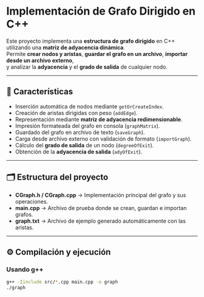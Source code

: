 # Implementación de Grafo Dirigido en C++  

Este proyecto implementa una **estructura de grafo dirigido** en C++ utilizando una **matriz de adyacencia dinámica**.  
Permite **crear nodos y aristas**, **guardar el grafo en un archivo**, **importar desde un archivo externo**,  
y analizar la **adyacencia** y el **grado de salida** de cualquier nodo.

---

## 🚀 Características
- Inserción automática de nodos mediante `getOrCreateIndex`.  
- Creación de aristas dirigidas con peso (`addEdge`).  
- Representación mediante **matriz de adyacencia redimensionable**.  
- Impresión formateada del grafo en consola (`graphMatrix`).  
- Guardado del grafo en archivo de texto (`saveGraph`).  
- Carga desde archivo externo con validación de formato (`importGraph`).  
- Cálculo del **grado de salida** de un nodo (`degreeOfExit`).  
- Obtención de la **adyacencia de salida** (`adyOfExit`).  

---

## 🗂️ Estructura del proyecto
- **CGraph.h / CGraph.cpp** → Implementación principal del grafo y sus operaciones.  
- **main.cpp** → Archivo de prueba donde se crean, guardan e importan grafos.  
- **graph.txt** → Archivo de ejemplo generado automáticamente con las aristas.  

---

## ⚙️ Compilación y ejecución
### Usando g++
```bash
g++ -Iinclude src/*.cpp main.cpp -o graph
./graph
